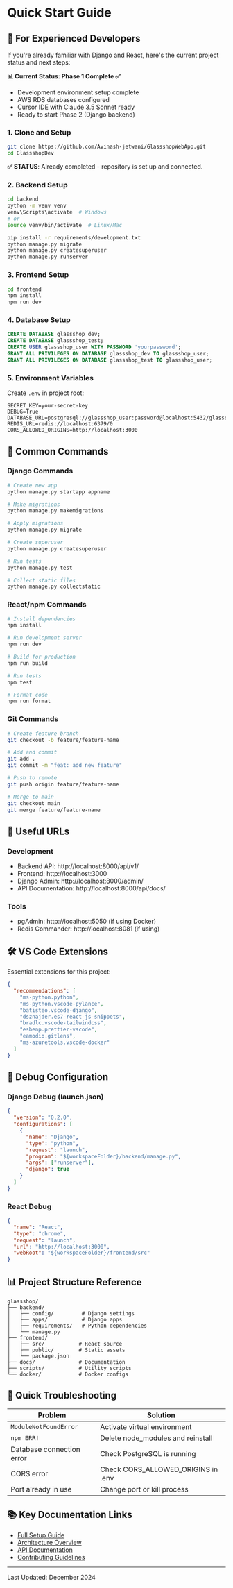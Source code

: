 # Quick Start Guide

## 🚀 For Experienced Developers

If you're already familiar with Django and React, here's the current project status and next steps:

**📊 Current Status: Phase 1 Complete ✅**
- Development environment setup complete
- AWS RDS databases configured
- Cursor IDE with Claude 3.5 Sonnet ready
- Ready to start Phase 2 (Django backend)

### 1. Clone and Setup
```bash
git clone https://github.com/Avinash-jetwani/GlassshopWebApp.git
cd GlassshopDev
```

**✅ STATUS**: Already completed - repository is set up and connected.

### 2. Backend Setup
```bash
cd backend
python -m venv venv
venv\Scripts\activate  # Windows
# or
source venv/bin/activate  # Linux/Mac

pip install -r requirements/development.txt
python manage.py migrate
python manage.py createsuperuser
python manage.py runserver
```

### 3. Frontend Setup
```bash
cd frontend
npm install
npm run dev
```

### 4. Database Setup
```sql
CREATE DATABASE glassshop_dev;
CREATE DATABASE glassshop_test;
CREATE USER glassshop_user WITH PASSWORD 'yourpassword';
GRANT ALL PRIVILEGES ON DATABASE glassshop_dev TO glassshop_user;
GRANT ALL PRIVILEGES ON DATABASE glassshop_test TO glassshop_user;
```

### 5. Environment Variables
Create `.env` in project root:
```env
SECRET_KEY=your-secret-key
DEBUG=True
DATABASE_URL=postgresql://glassshop_user:password@localhost:5432/glassshop_dev
REDIS_URL=redis://localhost:6379/0
CORS_ALLOWED_ORIGINS=http://localhost:3000
```

## 📝 Common Commands

### Django Commands
```bash
# Create new app
python manage.py startapp appname

# Make migrations
python manage.py makemigrations

# Apply migrations
python manage.py migrate

# Create superuser
python manage.py createsuperuser

# Run tests
python manage.py test

# Collect static files
python manage.py collectstatic
```

### React/npm Commands
```bash
# Install dependencies
npm install

# Run development server
npm run dev

# Build for production
npm run build

# Run tests
npm test

# Format code
npm run format
```

### Git Commands
```bash
# Create feature branch
git checkout -b feature/feature-name

# Add and commit
git add .
git commit -m "feat: add new feature"

# Push to remote
git push origin feature/feature-name

# Merge to main
git checkout main
git merge feature/feature-name
```

## 🔗 Useful URLs

### Development
- Backend API: http://localhost:8000/api/v1/
- Frontend: http://localhost:3000
- Django Admin: http://localhost:8000/admin/
- API Documentation: http://localhost:8000/api/docs/

### Tools
- pgAdmin: http://localhost:5050 (if using Docker)
- Redis Commander: http://localhost:8081 (if using)

## 🛠️ VS Code Extensions

Essential extensions for this project:
```json
{
  "recommendations": [
    "ms-python.python",
    "ms-python.vscode-pylance",
    "batisteo.vscode-django",
    "dsznajder.es7-react-js-snippets",
    "bradlc.vscode-tailwindcss",
    "esbenp.prettier-vscode",
    "eamodio.gitlens",
    "ms-azuretools.vscode-docker"
  ]
}
```

## 🐛 Debug Configuration

### Django Debug (launch.json)
```json
{
  "version": "0.2.0",
  "configurations": [
    {
      "name": "Django",
      "type": "python",
      "request": "launch",
      "program": "${workspaceFolder}/backend/manage.py",
      "args": ["runserver"],
      "django": true
    }
  ]
}
```

### React Debug
```json
{
  "name": "React",
  "type": "chrome",
  "request": "launch",
  "url": "http://localhost:3000",
  "webRoot": "${workspaceFolder}/frontend/src"
}
```

## 📊 Project Structure Reference

```
glassshop/
├── backend/
│   ├── config/         # Django settings
│   ├── apps/           # Django apps
│   ├── requirements/   # Python dependencies
│   └── manage.py
├── frontend/
│   ├── src/           # React source
│   ├── public/        # Static assets
│   └── package.json
├── docs/              # Documentation
├── scripts/           # Utility scripts
└── docker/            # Docker configs
```

## 🚨 Quick Troubleshooting

| Problem | Solution |
|---------|----------|
| `ModuleNotFoundError` | Activate virtual environment |
| `npm ERR!` | Delete node_modules and reinstall |
| Database connection error | Check PostgreSQL is running |
| CORS error | Check CORS_ALLOWED_ORIGINS in .env |
| Port already in use | Change port or kill process |

## 📚 Key Documentation Links

- [Full Setup Guide](./SETUP_GUIDE.md)
- [Architecture Overview](./ARCHITECTURE.md)
- [API Documentation](./API.md)
- [Contributing Guidelines](./CONTRIBUTING.md)

---

Last Updated: December 2024 